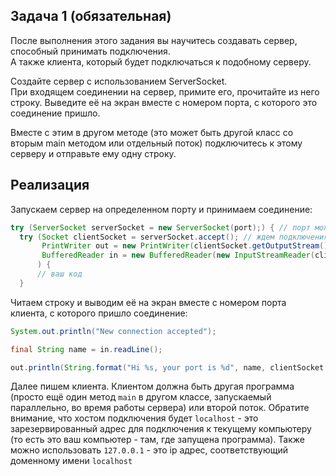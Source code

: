## Задача 1 (обязательная)
После выполнения этого задания вы научитесь создавать сервер, способный принимать подключения.  
А также клиента, который будет подключаться к подобному серверу.

Создайте сервер с использованием ServerSocket.   
При входящем соединении на сервер, примите его, прочитайте из него строку. Выведите её на экран вместе с номером порта, с которого это соединение пришло.

Вместе с этим в другом методе (это может быть другой класс со вторым main методом или отдельный поток) подключитесь к этому серверу и отправьте ему одну строку.

## Реализация
Запускаем сервер на определенном порту и принимаем соединение:

```java
try (ServerSocket serverSocket = new ServerSocket(port);) { // порт можете выбрать любой в доступном диапазоне 0-65536. Но чтобы не нарваться на уже занятый - рекомендуем использовать около 8080
  try (Socket clientSocket = serverSocket.accept(); // ждем подключения
       PrintWriter out = new PrintWriter(clientSocket.getOutputStream(), true);
       BufferedReader in = new BufferedReader(new InputStreamReader(clientSocket.getInputStream()));
      ) {
      // ваш код
  }
```

Читаем строку и выводим её на экран вместе с номером порта клиента, с которого пришло соединение:

```java
System.out.println("New connection accepted");

final String name = in.readLine();

out.println(String.format("Hi %s, your port is %d", name, clientSocket.getPort()));
```

Далее пишем клиента. Клиентом должна быть другая программа (просто ещё один метод `main` в другом классе, запускаемый параллельно, во время работы сервера) или второй поток. Обратите внимание, что хостом подключения будет `localhost` - это зарезервированный адрес для подключения к текущему компьютеру (то есть это ваш компьютер - там, где запущена программа). Также можно использовать `127.0.0.1` - это ip адрес, соответствующий доменному имени `localhost`  
